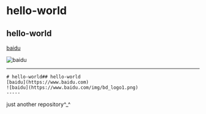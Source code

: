 # hello-world
## hello-world

[baidu](https://www.baidu.com)

![baidu](https://www.baidu.com/img/bd_logo1.png)

-----

    # hello-world## hello-world
    [baidu](https://www.baidu.com)
    ![baidu](https://www.baidu.com/img/bd_logo1.png)
    -----
    
just another repository^_^
